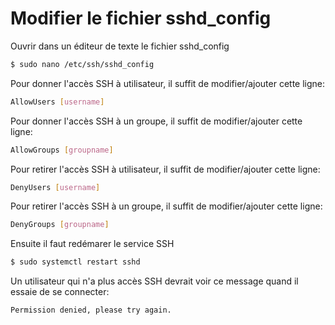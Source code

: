 # Modifier le fichier sshd_config

Ouvrir dans un éditeur de texte le fichier sshd_config

```bash
$ sudo nano /etc/ssh/sshd_config
```

Pour donner l'accès SSH à utilisateur, il suffit de modifier/ajouter cette ligne:

```bash
AllowUsers [username]
```

Pour donner l'accès SSH à un groupe, il suffit de modifier/ajouter cette ligne:

```bash
AllowGroups [groupname]
```

Pour retirer l'accès SSH à utilisateur, il suffit de modifier/ajouter cette ligne:

```bash
DenyUsers [username]
```

Pour retirer l'accès SSH à un groupe, il suffit de modifier/ajouter cette ligne:

```bash
DenyGroups [groupname]
```

Ensuite il faut redémarer le service SSH

```bash
$ sudo systemctl restart sshd
```

Un utilisateur qui n'a plus accès SSH devrait voir ce message quand il essaie de se connecter:

```bash
Permission denied, please try again.
```
